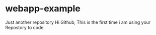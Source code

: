 # webapp-example
Just another repository
Hi Github, This is the first time i am using your Repostory to code.
